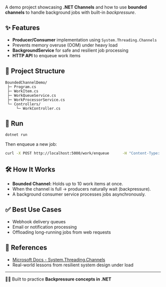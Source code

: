 
A demo project showcasing **.NET Channels** and how to use **bounded channels** to handle background jobs with built-in *backpressure*.  

## ✨ Features
- **Producer/Consumer** implementation using `System.Threading.Channels`  
- Prevents memory overuse (OOM) under heavy load  
- **BackgroundService** for safe and resilient job processing  
- **HTTP API** to enqueue work items  

## 📂 Project Structure
```
BoundedChannelDemo/
 ├─ Program.cs
 ├─ WorkItem.cs
 ├─ WorkQueueService.cs
 ├─ WorkProcessorService.cs
 └─ Controllers/
     └─ WorkController.cs
```

## 🚀 Run
```bash
dotnet run
```

Then enqueue a new job:  
```bash
curl -X POST http://localhost:5000/work/enqueue      -H "Content-Type: application/json"      -d "\"Hello Channel!\""
```

## 🛠 How It Works
- **Bounded Channel:** Holds up to 10 work items at once.  
- When the channel is full → producers naturally wait (backpressure).  
- A background consumer service processes jobs asynchronously.  

## ✅ Best Use Cases
- Webhook delivery queues  
- Email or notification processing  
- Offloading long-running jobs from web requests  

## 📖 References
- [Microsoft Docs - System.Threading.Channels](https://learn.microsoft.com/dotnet/api/system.threading.channels)  
- Real-world lessons from resilient system design under load  

---

👨‍💻 Built to practice **Backpressure concepts in .NET**  
